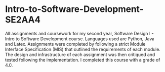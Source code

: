 # Intro-to-Software-Development-SE2AA4
All assignments and coursework for my second year, Software Design I - Intro to Software Development course. Languages used are Python, Java and Latex. Assignments were completed by following a strict Module Interface Specification (MIS) that outlined the requirements of each module. The design and infrastructure of each assignment was then critiqued and tested following the implementation. I completed this course with a grade of 4.0.
